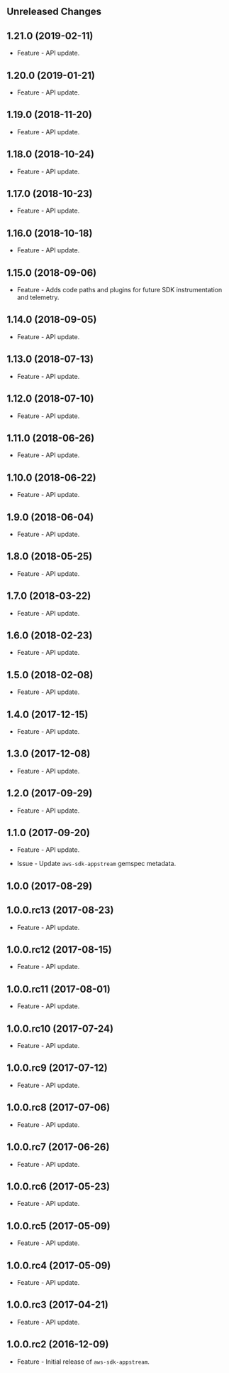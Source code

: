 Unreleased Changes
------------------

1.21.0 (2019-02-11)
------------------

* Feature - API update.

1.20.0 (2019-01-21)
------------------

* Feature - API update.

1.19.0 (2018-11-20)
------------------

* Feature - API update.

1.18.0 (2018-10-24)
------------------

* Feature - API update.

1.17.0 (2018-10-23)
------------------

* Feature - API update.

1.16.0 (2018-10-18)
------------------

* Feature - API update.

1.15.0 (2018-09-06)
------------------

* Feature - Adds code paths and plugins for future SDK instrumentation and telemetry.

1.14.0 (2018-09-05)
------------------

* Feature - API update.

1.13.0 (2018-07-13)
------------------

* Feature - API update.

1.12.0 (2018-07-10)
------------------

* Feature - API update.

1.11.0 (2018-06-26)
------------------

* Feature - API update.

1.10.0 (2018-06-22)
------------------

* Feature - API update.

1.9.0 (2018-06-04)
------------------

* Feature - API update.

1.8.0 (2018-05-25)
------------------

* Feature - API update.

1.7.0 (2018-03-22)
------------------

* Feature - API update.

1.6.0 (2018-02-23)
------------------

* Feature - API update.

1.5.0 (2018-02-08)
------------------

* Feature - API update.

1.4.0 (2017-12-15)
------------------

* Feature - API update.

1.3.0 (2017-12-08)
------------------

* Feature - API update.

1.2.0 (2017-09-29)
------------------

* Feature - API update.

1.1.0 (2017-09-20)
------------------

* Feature - API update.

* Issue - Update `aws-sdk-appstream` gemspec metadata.

1.0.0 (2017-08-29)
------------------

1.0.0.rc13 (2017-08-23)
------------------

* Feature - API update.

1.0.0.rc12 (2017-08-15)
------------------

* Feature - API update.

1.0.0.rc11 (2017-08-01)
------------------

* Feature - API update.

1.0.0.rc10 (2017-07-24)
------------------

* Feature - API update.

1.0.0.rc9 (2017-07-12)
------------------

* Feature - API update.

1.0.0.rc8 (2017-07-06)
------------------

* Feature - API update.

1.0.0.rc7 (2017-06-26)
------------------

* Feature - API update.

1.0.0.rc6 (2017-05-23)
------------------

* Feature - API update.

1.0.0.rc5 (2017-05-09)
------------------

* Feature - API update.

1.0.0.rc4 (2017-05-09)
------------------

* Feature - API update.

1.0.0.rc3 (2017-04-21)
------------------

* Feature - API update.

1.0.0.rc2 (2016-12-09)
------------------

* Feature - Initial release of `aws-sdk-appstream`.

